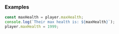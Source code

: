 ### Examples

```ts
const maxHealth = player.maxHealth;
console.log(`Their max health is: ${maxHealth}`);
player.maxHealth = 1999;
```